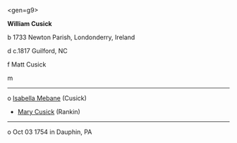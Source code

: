 <gen=g9>

<b>William Cusick</b>

b 1733 Newton Parish, Londonderry, Ireland

d c.1817 Guilford, NC

f Matt Cusick

m 

<hr>

o [Isabella Mebane](../g9/isabella_mebane.md) (Cusick)

- [Mary Cusick](../g8/mary_cusick.md) (Rankin)

<hr>

o Oct 03 1754 in Dauphin, PA